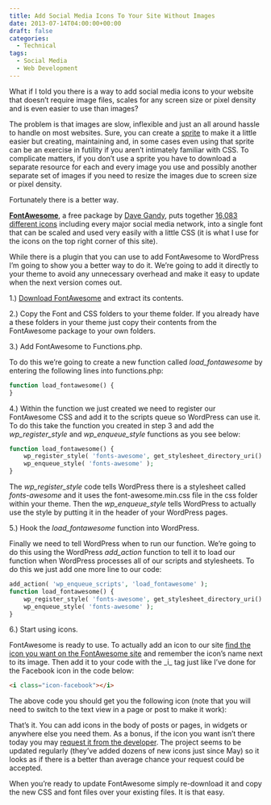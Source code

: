 ```yaml
---
title: Add Social Media Icons To Your Site Without Images
date: 2013-07-14T04:00:00+00:00
draft: false
categories:
  - Technical
tags:
  - Social Media
  - Web Development
---
```


What if I told you there is a way to add social media icons to your website that doesn’t require image files, scales for any screen size or pixel density and is even easier to use than images?

The problem is that images are slow, inflexible and just an all around hassle to handle on most websites. Sure, you can create a [sprite](http://www.w3schools.com/css/css_image_sprites.asp) to make it a little easier but creating, maintaining and, in some cases even using that sprite can be an exercise in futility if you aren’t intimately familiar with CSS. To complicate matters, if you don’t use a sprite you have to download a separate resource for each and every image you use and possibly another separate set of images if you need to resize the images due to screen size or pixel density.

Fortunately there is a better way.

[**FontAwesome**](https://fontawesome.com/), a free package by [Dave Gandy](https://twitter.com/davegandy), puts together [16,083 different icons](https://fontawesome.com/icons) including every major social media network, into a single font that can be scaled and used very easily with a little CSS (it is what I use for the icons on the top right corner of this site).

While there is a plugin that you can use to add FontAwesome to WordPress I’m going to show you a better way to do it. We’re going to add it directly to your theme to avoid any unnecessary overhead and make it easy to update when the next version comes out.

1.) [Download FontAwesome][1] and extract its contents.

2.) Copy the Font and CSS folders to your theme folder. If you already have a these folders in your theme just copy their contents from the FontAwesome package to your own folders.

3.) Add FontAwesome to Functions.php.

To do this we’re going to create a new function called _load_fontawesome_ by entering the following lines into functions.php:

``` php
function load_fontawesome() {
}
```

4.) Within the function we just created we need to register our FontAwesome CSS and add it to the scripts queue so WordPress can use it. To do this take the function you created in step 3 and add the _wp\_register\_style_ and _wp\_enqueue\_style_ functions as you see below:

``` php
function load_fontawesome() {
    wp_register_style( 'fonts-awesome', get_stylesheet_directory_uri() . '/css/font-awesome.min.css' );
    wp_enqueue_style( 'fonts-awesome' );
}
```

The _wp\_register\_style_ code tells WordPress there is a stylesheet called _fonts-awesome_ and it uses the font-awesome.min.css file in the css folder within your theme. Then the _wp\_enqueue\_style_ tells WordPress to actually use the style by putting it in the header of your WordPress pages.

5.) Hook the _load_fontawesome_ function into WordPress.

Finally we need to tell WordPress when to run our function. We’re going to do this using the WordPress _add_action_ function to tell it to load our function when WordPress processes all of our scripts and stylesheets. To do this we just add one more line to our code:

``` php
add_action( 'wp_enqueue_scripts', 'load_fontawesome' );
function load_fontawesome() {
    wp_register_style( 'fonts-awesome', get_stylesheet_directory_uri() . '/css/font-awesome.min.css' );
    wp_enqueue_style( 'fonts-awesome' );
}
```

6.) Start using icons.

FontAwesome is ready to use. To actually add an icon to our site [find the icon you want on the FontAwesome site](https://fontawesome.com/icons) and remember the icon’s name next to its image. Then add it to your code with the \_i\_ tag just like I’ve done for the Facebook icon in the code below:

``` html
<i class="icon-facebook"></i>
```

The above code you should get you the following icon (note that you will need to switch to the text view in a page or post to make it work):

That’s it. You can add icons in the body of posts or pages, in widgets or anywhere else you need them. As a bonus, if the icon you want isn’t there today you may [request it from the developer](https://fontawesome.com/community/leaderboard/new). The project seems to be updated regularly (they’ve added dozens of new icons just since May) so it looks as if there is a better than average chance your request could be accepted.

When you’re ready to update FontAwesome simply re-download it and copy the new CSS and font files over your existing files. It is that easy.

 [1]: https://fontawesome.com/